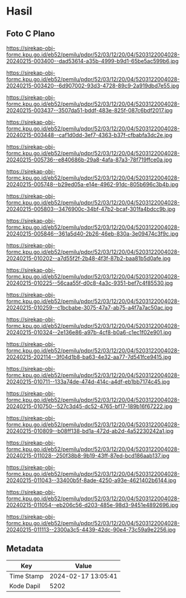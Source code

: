 # Hasil

## Foto C Plano

https://sirekap-obj-formc.kpu.go.id/eb52/pemilu/pdpr/52/03/12/20/04/5203122004028-20240215-003400--dad53614-a35b-4999-b9d1-65be5ac599b6.jpg

https://sirekap-obj-formc.kpu.go.id/eb52/pemilu/pdpr/52/03/12/20/04/5203122004028-20240215-003420--6d907002-93d3-4728-89c9-2a919dbd7e55.jpg

https://sirekap-obj-formc.kpu.go.id/eb52/pemilu/pdpr/52/03/12/20/04/5203122004028-20240215-003437--3507da51-bddf-483e-825f-087c6bdf2017.jpg

https://sirekap-obj-formc.kpu.go.id/eb52/pemilu/pdpr/52/03/12/20/04/5203122004028-20240215-003448--caf1d0dd-3ef7-4363-b37f-cfbabfa3dc2e.jpg

https://sirekap-obj-formc.kpu.go.id/eb52/pemilu/pdpr/52/03/12/20/04/5203122004028-20240215-005736--e840686b-29a8-4afa-87a3-78f719ffce0a.jpg

https://sirekap-obj-formc.kpu.go.id/eb52/pemilu/pdpr/52/03/12/20/04/5203122004028-20240215-005748--b29ed05a-e14e-4962-91dc-805b696c3b4b.jpg

https://sirekap-obj-formc.kpu.go.id/eb52/pemilu/pdpr/52/03/12/20/04/5203122004028-20240215-005803--3476900c-34bf-47b2-bcaf-301fa4bdcc9b.jpg

https://sirekap-obj-formc.kpu.go.id/eb52/pemilu/pdpr/52/03/12/20/04/5203122004028-20240215-005846--361a5d40-2b26-46eb-830a-3e09474c3f9c.jpg

https://sirekap-obj-formc.kpu.go.id/eb52/pemilu/pdpr/52/03/12/20/04/5203122004028-20240215-010202--a7d55f2f-2b48-4f3f-87b2-baa81b5d0afe.jpg

https://sirekap-obj-formc.kpu.go.id/eb52/pemilu/pdpr/52/03/12/20/04/5203122004028-20240215-010225--56caa55f-d0c8-4a3c-9351-bef7c4f85530.jpg

https://sirekap-obj-formc.kpu.go.id/eb52/pemilu/pdpr/52/03/12/20/04/5203122004028-20240215-010259--c1bcbabe-3075-47a7-ab75-a4f7a7ac50ac.jpg

https://sirekap-obj-formc.kpu.go.id/eb52/pemilu/pdpr/52/03/12/20/04/5203122004028-20240215-010324--2e136e86-a97b-4cf8-b0a6-c1ec1f02e901.jpg

https://sirekap-obj-formc.kpu.go.id/eb52/pemilu/pdpr/52/03/12/20/04/5203122004028-20240215-202114--3f04d1b8-ba63-4e32-aa77-7d541fce9415.jpg

https://sirekap-obj-formc.kpu.go.id/eb52/pemilu/pdpr/52/03/12/20/04/5203122004028-20240215-010711--133a74de-474d-414c-a4df-eb1bb7174c45.jpg

https://sirekap-obj-formc.kpu.go.id/eb52/pemilu/pdpr/52/03/12/20/04/5203122004028-20240215-010750--527c3d45-dc52-4765-bf17-189b16f67222.jpg

https://sirekap-obj-formc.kpu.go.id/eb52/pemilu/pdpr/52/03/12/20/04/5203122004028-20240215-010809--b08ff138-bd1a-472d-ab2d-4a52230242a1.jpg

https://sirekap-obj-formc.kpu.go.id/eb52/pemilu/pdpr/52/03/12/20/04/5203122004028-20240215-011028--250f38b8-9b19-43ff-87ed-bcd186aab137.jpg

https://sirekap-obj-formc.kpu.go.id/eb52/pemilu/pdpr/52/03/12/20/04/5203122004028-20240215-011043--33400b5f-8ade-4250-a93e-4621402b6144.jpg

https://sirekap-obj-formc.kpu.go.id/eb52/pemilu/pdpr/52/03/12/20/04/5203122004028-20240215-011054--eb206c56-d203-485e-98d3-9451e4892696.jpg

https://sirekap-obj-formc.kpu.go.id/eb52/pemilu/pdpr/52/03/12/20/04/5203122004028-20240215-011113--2300a3c5-4439-42dc-90e4-73c59a9e2256.jpg


## Metadata

| Key        | Value               |
| ---------- | ------------------- |
| Time Stamp | 2024-02-17 13:05:41 |
| Kode Dapil | 5202                |



